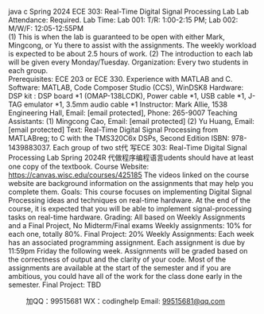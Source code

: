 java c
Spring 2024
ECE 303: Real-Time Digital Signal Processing Lab
Lab Attendance: Required.
Lab Time: 
Lab 001: T/R: 1:00-2:15 PM; Lab 002: M/W/F: 12:05-12:55PM    
(1)   This is when the lab is guaranteed to be open with either Mark, Mingcong, or Yu there to assist with the assignments. The weekly workload is expected to be about 2.5 hours of work.
(2)   The introduction to each lab will be given every Monday/Tuesday.
Organization: Every two students in each group.   
Prerequisites: ECE 203 or ECE 330. Experience with MATLAB and C.
Software:   MATLAB, Code Composer Studio (CCS), WinDSK8
Hardware:   DSP kit : DSP board *1 (OMAP-138LCDK), Power cable *1, USB cable *1, J-TAG emulator *1, 3.5mm audio cable *1
Instructor: Mark Allie, 1538 Engineering Hall, Email: [email   protected], Phone: 265-9007
Teaching Assistants: 
(1)   Mingcong Cao, Email: [email   protected]
(2)   Yu Huang, Email: [email   protected]
Text: Real-Time Digital Signal Processing from MATLABreg; to C with the TMS320C6x DSPs, Second Edition ISBN: 978-1439883037. Each group of two st代 写ECE 303: Real-Time Digital Signal Processing Lab Spring 2024R
代做程序编程语言udents should have at least one copy of the textbook.
Course Website:   https://canvas.wisc.edu/courses/425185
The videos linked on the course website are background information on the assignments that may help you complete them.
Goals: This course focuses on implementing Digital Signal Processing ideas and techniques on real-time hardware. At the end of the course, it is expected that you will be able to implement signal-processing tasks on real-time hardware.
Grading: All based on Weekly Assignments and a Final Project, No Midterm/Final exams
Weekly assignments: 10% for each one, totally 80%.          Final Project: 20%
Weekly Assignments: Each week has an associated programming assignment. Each assignment is due by 11:59pm Friday the following week. Assignments will be graded based on the correctness of output and the clarity of your code.   Most of the assignments are available at the start of the semester and if you are ambitious, you could have all of the work for the class done early in the semester.
Final Project: TBD

         
加QQ：99515681  WX：codinghelp  Email: 99515681@qq.com
